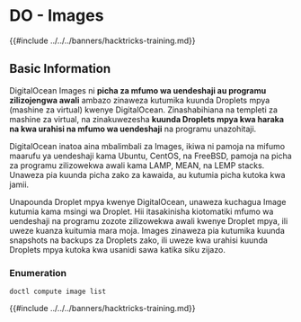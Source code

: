# DO - Images

{{#include ../../../banners/hacktricks-training.md}}

## Basic Information

DigitalOcean Images ni **picha za mfumo wa uendeshaji au programu zilizojengwa awali** ambazo zinaweza kutumika kuunda Droplets mpya (mashine za virtual) kwenye DigitalOcean. Zinashabihiana na templeti za mashine za virtual, na zinakuwezesha **kuunda Droplets mpya kwa haraka na kwa urahisi na mfumo wa uendeshaji** na programu unazohitaji.

DigitalOcean inatoa aina mbalimbali za Images, ikiwa ni pamoja na mifumo maarufu ya uendeshaji kama Ubuntu, CentOS, na FreeBSD, pamoja na picha za programu zilizowekwa awali kama LAMP, MEAN, na LEMP stacks. Unaweza pia kuunda picha zako za kawaida, au kutumia picha kutoka kwa jamii.

Unapounda Droplet mpya kwenye DigitalOcean, unaweza kuchagua Image kutumia kama msingi wa Droplet. Hii itasakinisha kiotomatiki mfumo wa uendeshaji na programu zozote zilizowekwa awali kwenye Droplet mpya, ili uweze kuanza kuitumia mara moja. Images zinaweza pia kutumika kuunda snapshots na backups za Droplets zako, ili uweze kwa urahisi kuunda Droplets mpya kutoka kwa usanidi sawa katika siku zijazo.

### Enumeration
```
doctl compute image list
```
{{#include ../../../banners/hacktricks-training.md}}
